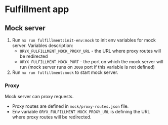 # Fulfillment app

## Mock server

1. Run `nx run fulfillment:init-env:mock` to init env variables for mock server.
   Variables description:
   - `ORYX_FULFILLMENT_MOCK_PROXY_URL` - the URL where proxy routes will be redirected
   - `ORYX_FULFILLMENT_MOCK_PORT` - the port on which the mock server will run (mock server runs on `3000` port if this variable is not defined)
2. Run `nx run fulfillment:mock` to start mock server.

### Proxy

Mock server can proxy requests.

- Proxy routes are defined in `mock/proxy-routes.json` file.
- Env variable `ORYX_FULFILLMENT_MOCK_PROXY_URL` is defining the URL where proxy routes will be redirected.
